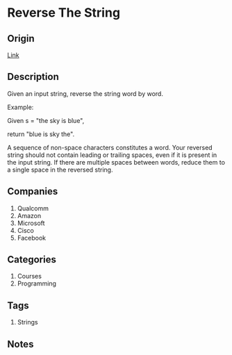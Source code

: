 # Reverse The String

## Origin

[Link](https://www.interviewbit.com/problems/reverse-the-string/)

## Description

Given an input string, reverse the string word by word.

Example:

Given s = "the sky is blue",

return "blue is sky the".

A sequence of non-space characters constitutes a word.
Your reversed string should not contain leading or trailing spaces, even if it is present in the input string.
If there are multiple spaces between words, reduce them to a single space in the reversed string.

## Companies

1. Qualcomm
1. Amazon
1. Microsoft
1. Cisco
1. Facebook

## Categories

1. Courses
1. Programming

## Tags

1. Strings

## Notes